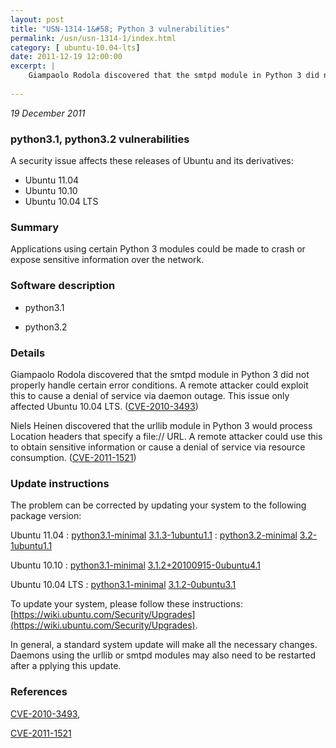 ```yaml
---
layout: post
title: "USN-1314-1&#58; Python 3 vulnerabilities"
permalink: /usn/usn-1314-1/index.html
category: [ ubuntu-10.04-lts]
date: 2011-12-19 12:00:00
excerpt: |
    Giampaolo Rodola discovered that the smtpd module in Python 3 did not properly handle certain error conditions. A remote attacker could exploit this to cause a denial of service via daemon outage. This issue only affected Ubuntu 10.04 LTS. ([CVE-2010-3493](http://people.ubuntu.com/~ubuntu-security/cve/CVE-2010-3493))
    
--- 
```

 
 

*19 December 2011*

### python3.1, python3.2 vulnerabilities

A security issue affects these releases of Ubuntu and its derivatives:

* Ubuntu 11.04
* Ubuntu 10.10
* Ubuntu 10.04 LTS

### Summary

Applications using certain Python 3 modules could be made to crash or expose sensitive information over the network.

### Software description

* python3.1 

* python3.2 

### Details

Giampaolo Rodola discovered that the smtpd module in Python 3 did not properly handle certain error conditions. A remote attacker could exploit this to cause a denial of service via daemon outage. This issue only affected Ubuntu 10.04 LTS. ([CVE-2010-3493](http://people.ubuntu.com/~ubuntu-security/cve/CVE-2010-3493))

Niels Heinen discovered that the urllib module in Python 3 would process Location headers that specify a file:// URL. A remote attacker could use this to obtain sensitive information or cause a denial of service via resource consumption. ([CVE-2011-1521](http://people.ubuntu.com/~ubuntu-security/cve/CVE-2011-1521)) 

### Update instructions

The problem can be corrected by updating your system to the following package version:

Ubuntu 11.04
 : [python3.1-minimal](https://launchpad.net/ubuntu/+source/python3.1) <span> [3.1.3-1ubuntu1.1](https://launchpad.net/ubuntu/+source/python3.1/3.1.3-1ubuntu1.1) </span> 
 : [python3.2-minimal](https://launchpad.net/ubuntu/+source/python3.2) <span> [3.2-1ubuntu1.1](https://launchpad.net/ubuntu/+source/python3.2/3.2-1ubuntu1.1) </span> 

Ubuntu 10.10
 : [python3.1-minimal](https://launchpad.net/ubuntu/+source/python3.1) <span> [3.1.2+20100915-0ubuntu4.1](https://launchpad.net/ubuntu/+source/python3.1/3.1.2+20100915-0ubuntu4.1) </span> 

Ubuntu 10.04 LTS
 : [python3.1-minimal](https://launchpad.net/ubuntu/+source/python3.1) <span> [3.1.2-0ubuntu3.1](https://launchpad.net/ubuntu/+source/python3.1/3.1.2-0ubuntu3.1) </span> 

To update your system, please follow these instructions: [https://wiki.ubuntu.com/Security/Upgrades](https://wiki.ubuntu.com/Security/Upgrades).

In general, a standard system update will make all the necessary changes. Daemons using the urllib or smtpd modules may also need to be restarted after a pplying this update. 

### References

 
 [CVE-2010-3493](http://people.ubuntu.com/~ubuntu-security/cve/CVE-2010-3493), 

 [CVE-2011-1521](http://people.ubuntu.com/~ubuntu-security/cve/CVE-2011-1521)
 

